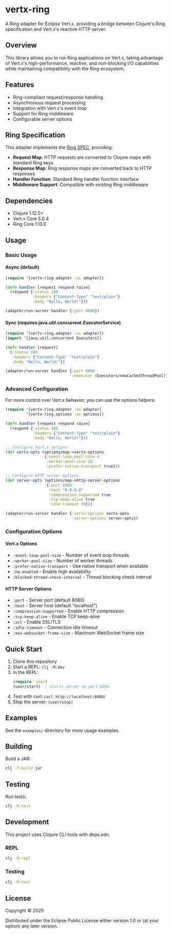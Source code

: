 # vertx-ring

A Ring adapter for Eclipse Vert.x, providing a bridge between Clojure's Ring specification and Vert.x's reactive HTTP server.

## Overview

This library allows you to run Ring applications on Vert.x, taking advantage of Vert.x's high-performance, reactive, and non-blocking I/O capabilities while maintaining compatibility with the Ring ecosystem.

## Features

- Ring-compliant request/response handling
- Asynchronous request processing
- Integration with Vert.x's event loop
- Support for Ring middleware
- Configurable server options

## Ring Specification

This adapter implements the [Ring SPEC](https://github.com/ring-clojure/ring/blob/master/SPEC.md), providing:

- **Request Map**: HTTP requests are converted to Clojure maps with standard Ring keys
- **Response Map**: Ring response maps are converted back to HTTP responses
- **Handler Function**: Standard Ring handler function interface
- **Middleware Support**: Compatible with existing Ring middleware

## Dependencies

- Clojure 1.12.0+
- Vert.x Core 5.0.4
- Ring Core 1.13.0

## Usage

### Basic Usage

#### Async (default)
```clojure
(require '[vertx-ring.adapter :as adapter])

(defn handler [request respond raise]
  (respond {:status 200
            :headers {"Content-Type" "text/plain"}
            :body "Hello, World!"}))

(adapter/run-server handler {:port 8080})
```

#### Sync (requires java.util.concurrent.ExecutorService)
```clojure
(require '[vertx-ring.adapter :as adapter])
(import '[java.util.concurrent Executors])

(defn handler [request]
  {:status 200
   :headers {"Content-Type" "text/plain"}
   :body "Hello, World!"})

(adapter/run-server handler {:port 8080
                             :executor (Executors/newCachedThreadPool)})
```

### Advanced Configuration

For more control over Vert.x behavior, you can use the options helpers:

```clojure
(require '[vertx-ring.adapter :as adapter]
         '[vertx-ring.options :as options])

(defn handler [request respond raise]
  (respond {:status 200
            :headers {"Content-Type" "text/plain"}
            :body "Hello, World!"}))

;; Configure Vert.x options
(def vertx-opts (options/map->vertx-options
                 {:event-loop-pool-size 4
                  :worker-pool-size 20
                  :prefer-native-transport true}))

;; Configure HTTP server options
(def server-opts (options/map->http-server-options
                  {:port 8080
                   :host "0.0.0.0"
                   :compression-supported true
                   :tcp-keep-alive true
                   :idle-timeout 30}))

(adapter/run-server handler {:vertx-options vertx-opts
                             :server-options server-opts})
```

### Configuration Options

#### Vert.x Options
- `:event-loop-pool-size` - Number of event loop threads
- `:worker-pool-size` - Number of worker threads
- `:prefer-native-transport` - Use native transport when available
- `:ha-enabled` - Enable high availability
- `:blocked-thread-check-interval` - Thread blocking check interval

#### HTTP Server Options
- `:port` - Server port (default 8080)
- `:host` - Server host (default "localhost")
- `:compression-supported` - Enable HTTP compression
- `:tcp-keep-alive` - Enable TCP keep-alive
- `:ssl` - Enable SSL/TLS
- `:idle-timeout` - Connection idle timeout
- `:max-websocket-frame-size` - Maximum WebSocket frame size

## Quick Start

1. Clone this repository
2. Start a REPL: `clj -M:dev`
3. In the REPL:
   ```clojure
   (require 'user)
   (user/start)  ; Starts server on port 8080
   ```
4. Test with curl: `curl http://localhost:8080/`
5. Stop the server: `(user/stop)`

## Examples

See the `examples/` directory for more usage examples.

## Building

Build a JAR:
```bash
clj -T:build jar
```

## Testing

Run tests:
```bash
clj -M:test
```

## Development

This project uses Clojure CLI tools with deps.edn.

### REPL

```bash
clj -M:repl
```

### Testing

```bash
clj -M:test
```

## License

Copyright © 2025

Distributed under the Eclipse Public License either version 1.0 or (at your option) any later version.
